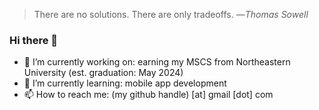 > There are no solutions. There are only tradeoffs.
> —_<cite>Thomas Sowell</cite>_

### Hi there 👋

- 🔭 I’m currently working on: earning my MSCS from Northeastern University (est. graduation: May 2024)
- 🌱 I’m currently learning: mobile app development
- 📫 How to reach me: (my github handle) [at] gmail [dot] com
